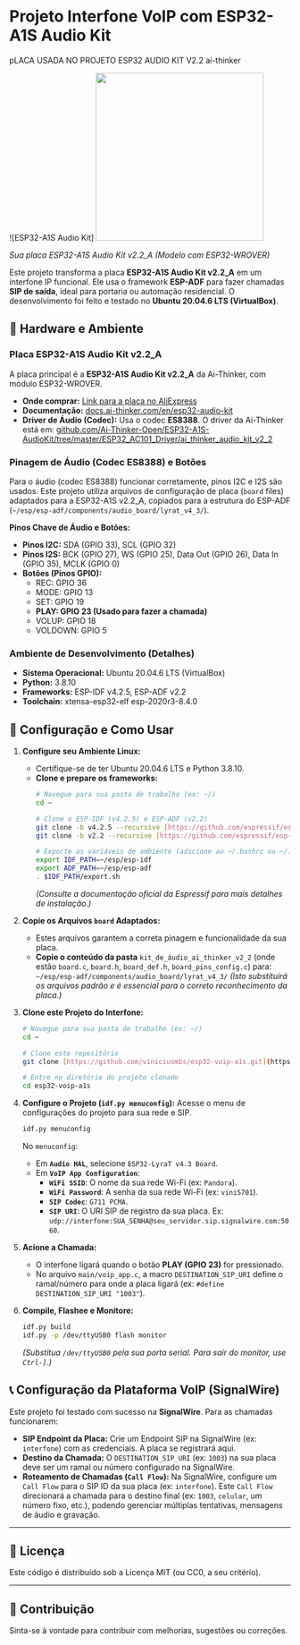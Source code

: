 # Projeto Interfone VoIP com ESP32-A1S Audio Kit
pLACA USADA NO PROJETO ESP32 AUDIO KIT V2.2 ai-thinker

![ESP32-A1S Audio Kit]
<img src="https://i.imgur.com/mkMh8gi.jpeg" width="300">

*Sua placa ESP32-A1S Audio Kit v2.2_A (Modelo com ESP32-WROVER)*

Este projeto transforma a placa **ESP32-A1S Audio Kit v2.2_A** em um interfone IP funcional. Ele usa o framework **ESP-ADF** para fazer chamadas **SIP de saída**, ideal para portaria ou automação residencial. O desenvolvimento foi feito e testado no **Ubuntu 20.04.6 LTS (VirtualBox)**.

## 🧰 Hardware e Ambiente

### Placa ESP32-A1S Audio Kit v2.2_A

A placa principal é a **ESP32-A1S Audio Kit v2.2_A** da Ai-Thinker, com módulo ESP32-WROVER.

* **Onde comprar:** [Link para a placa no AliExpress](https://pt.aliexpress.com/item/1005001889297112.html)
* **Documentação:** [docs.ai-thinker.com/en/esp32-audio-kit](https://docs.ai-thinker.com/en/esp32-audio-kit)
* **Driver de Áudio (Codec):** Usa o codec **ES8388**. O driver da Ai-Thinker está em: [github.com/Ai-Thinker-Open/ESP32-A1S-AudioKit/tree/master/ESP32_AC101_Driver/ai_thinker_audio_kit_v2_2](https://github.com/Ai-Thinker-Open/ESP32-A1S-AudioKit/tree/master/ESP32_AC101_Driver/ai_thinker_audio_kit_v2_2)

### Pinagem de Áudio (Codec ES8388) e Botões

Para o áudio (codec ES8388) funcionar corretamente, pinos I2C e I2S são usados. Este projeto utiliza arquivos de configuração de placa (`board` files) adaptados para a ESP32-A1S v2.2_A, copiados para a estrutura do ESP-ADF (`~/esp/esp-adf/components/audio_board/lyrat_v4_3/`).

**Pinos Chave de Áudio e Botões:**

* **Pinos I2C:** SDA (GPIO 33), SCL (GPIO 32)
* **Pinos I2S:** BCK (GPIO 27), WS (GPIO 25), Data Out (GPIO 26), Data In (GPIO 35), MCLK (GPIO 0)
* **Botões (Pinos GPIO):**
    * REC: GPIO 36
    * MODE: GPIO 13
    * SET: GPIO 19
    * **PLAY: GPIO 23 (Usado para fazer a chamada)**
    * VOLUP: GPIO 18
    * VOLDOWN: GPIO 5

### Ambiente de Desenvolvimento (Detalhes)

* **Sistema Operacional:** Ubuntu 20.04.6 LTS (VirtualBox)
* **Python:** 3.8.10
* **Frameworks:** ESP-IDF v4.2.5, ESP-ADF v2.2
* **Toolchain:** xtensa-esp32-elf esp-2020r3-8.4.0

## 🚀 Configuração e Como Usar

1.  **Configure seu Ambiente Linux:**
    * Certifique-se de ter Ubuntu 20.04.6 LTS e Python 3.8.10.
    * **Clone e prepare os frameworks:**
        ```bash
        # Navegue para sua pasta de trabalho (ex: ~/)
        cd ~

        # Clone o ESP-IDF (v4.2.5) e ESP-ADF (v2.2)
        git clone -b v4.2.5 --recursive [https://github.com/espressif/esp-idf.git](https://github.com/espressif/esp-idf.git) esp/esp-idf
        git clone -b v2.2 --recursive [https://github.com/espressif/esp-adf.git](https://github.com/espressif/esp-adf.git) esp/esp-adf

        # Exporte as variáveis de ambiente (adicione ao ~/.bashrc ou ~/.profile para que sejam permanentes)
        export IDF_PATH=~/esp/esp-idf
        export ADF_PATH=~/esp/esp-adf
        . $IDF_PATH/export.sh
        ```
        *(Consulte a documentação oficial da Espressif para mais detalhes de instalação.)*

2.  **Copie os Arquivos `board` Adaptados:**
    * Estes arquivos garantem a correta pinagem e funcionalidade da sua placa.
    * **Copie o conteúdo da pasta** `kit_de_áudio_ai_thinker_v2_2` (onde estão `board.c`, `board.h`, `board_def.h`, `board_pins_config.c`) para:
        `~/esp/esp-adf/components/audio_board/lyrat_v4_3/`
    *(Isto substituirá os arquivos padrão e é essencial para o correto reconhecimento da placa.)*

3.  **Clone este Projeto do Interfone:**
    ```bash
    # Navegue para sua pasta de trabalho (ex: ~/)
    cd ~

    # Clone este repositório
    git clone [https://github.com/viniciusmbs/esp32-voip-a1s.git](https://github.com/viniciusmbs/esp32-voip-a1s.git)

    # Entre no diretório do projeto clonado
    cd esp32-voip-a1s
    ```

4.  **Configure o Projeto (`idf.py menuconfig`):**
    Acesse o menu de configurações do projeto para sua rede e SIP.
    ```bash
    idf.py menuconfig
    ```
    No `menuconfig`:
    * Em **`Audio HAL`**, selecione `ESP32-LyraT v4.3 Board`.
    * Em **`VoIP App Configuration`**:
        * **`WiFi SSID`**: O nome da sua rede Wi-Fi (ex: `Pandora`).
        * **`WiFi Password`**: A senha da sua rede Wi-Fi (ex: `vini5701`).
        * **`SIP Codec`**: `G711 PCMA`.
        * **`SIP URI`**: O URI SIP de registro da sua placa. Ex: `udp://interfone:SUA_SENHA@seu_servidor.sip.signalwire.com:5060`.

5.  **Acione a Chamada:**
    * O interfone ligará quando o botão **PLAY (GPIO 23)** for pressionado.
    * No arquivo `main/voip_app.c`, a macro `DESTINATION_SIP_URI` define o ramal/número para onde a placa ligará (ex: `#define DESTINATION_SIP_URI "1003"`).

6.  **Compile, Flashee e Monitore:**
    ```bash
    idf.py build
    idf.py -p /dev/ttyUSB0 flash monitor
    ```
    *(Substitua `/dev/ttyUSB0` pela sua porta serial. Para sair do monitor, use `Ctrl-]`.)*

## 📞 Configuração da Plataforma VoIP (SignalWire)

Este projeto foi testado com sucesso na **SignalWire**. Para as chamadas funcionarem:

* **SIP Endpoint da Placa:** Crie um Endpoint SIP na SignalWire (ex: `interfone`) com as credenciais. A placa se registrará aqui.
* **Destino da Chamada:** O `DESTINATION_SIP_URI` (ex: `1003`) na sua placa deve ser um ramal ou número configurado na SignalWire.
* **Roteamento de Chamadas (`Call Flow`):** Na SignalWire, configure um `Call Flow` para o SIP ID da sua placa (ex: `interfone`). Este `Call Flow` direcionará a chamada para o destino final (ex: `1003`, `celular`, um número fixo, etc.), podendo gerenciar múltiplas tentativas, mensagens de áudio e gravação.

---

## 📄 Licença

Este código é distribuído sob a Licença MIT (ou CC0, a seu critério).

---

## 🌟 Contribuição

Sinta-se à vontade para contribuir com melhorias, sugestões ou correções.
